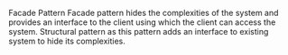 Facade Pattern
Facade pattern hides the complexities of the system and provides an interface to the client 
using which the client can access the system. 
Structural pattern as this pattern adds an interface to existing system to hide its complexities.